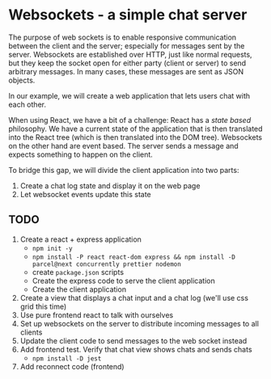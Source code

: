 # Websockets - a simple chat server

The purpose of web sockets is to enable responsive communication between the client
and the server; especially for messages sent by the server. Websockets are established
over HTTP, just like normal requests, but they keep the socket open for either
party (client or server) to send arbitrary messages. In many cases, these messages
are sent as JSON objects.

In our example, we will create a web application that lets users chat with each
other.

When using React, we have a bit of a challenge: React has a *state based*
philosophy. We have a current state of the application that is then translated
into the React tree (which is then translated into the DOM tree). Websockets on
the other hand are event based. The server sends a message and expects something
to happen on the client.

To bridge this gap, we will divide the client application into two parts:

1. Create a chat log state and display it on the web page
2. Let websocket events update this state

## TODO

1. Create a react + express application
    * `npm init -y`
    * `npm install -P react react-dom express && npm install -D parcel@next concurrently prettier nodemon`
    * create `package.json` scripts
    * Create the express code to serve the client application
    * Create the client application
2. Create a view that displays a chat input and a chat log (we'll use css grid this time)
3. Use pure frontend react to talk with ourselves
4. Set up websockets on the server to distribute incoming messages to all clients
5. Update the client code to send messages to the web socket instead
6. Add frontend test. Verify that chat view shows chats and sends chats
   * `npm install -D jest`
7. Add reconnect code (frontend)